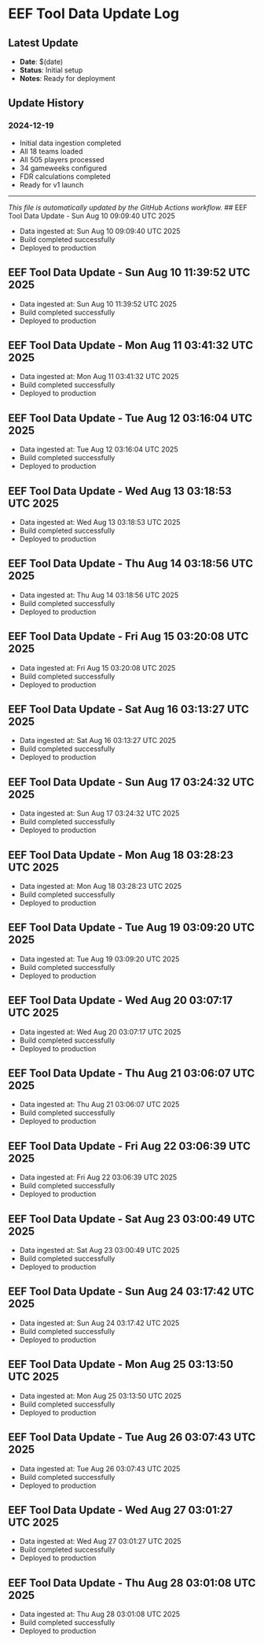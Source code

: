 # EEF Tool Data Update Log

## Latest Update
- **Date**: $(date)
- **Status**: Initial setup
- **Notes**: Ready for deployment

## Update History

### 2024-12-19
- Initial data ingestion completed
- All 18 teams loaded
- All 505 players processed
- 34 gameweeks configured
- FDR calculations completed
- Ready for v1 launch

---

*This file is automatically updated by the GitHub Actions workflow.* ## EEF Tool Data Update - Sun Aug 10 09:09:40 UTC 2025
- Data ingested at: Sun Aug 10 09:09:40 UTC 2025
- Build completed successfully
- Deployed to production

## EEF Tool Data Update - Sun Aug 10 11:39:52 UTC 2025
- Data ingested at: Sun Aug 10 11:39:52 UTC 2025
- Build completed successfully
- Deployed to production

## EEF Tool Data Update - Mon Aug 11 03:41:32 UTC 2025
- Data ingested at: Mon Aug 11 03:41:32 UTC 2025
- Build completed successfully
- Deployed to production

## EEF Tool Data Update - Tue Aug 12 03:16:04 UTC 2025
- Data ingested at: Tue Aug 12 03:16:04 UTC 2025
- Build completed successfully
- Deployed to production

## EEF Tool Data Update - Wed Aug 13 03:18:53 UTC 2025
- Data ingested at: Wed Aug 13 03:18:53 UTC 2025
- Build completed successfully
- Deployed to production

## EEF Tool Data Update - Thu Aug 14 03:18:56 UTC 2025
- Data ingested at: Thu Aug 14 03:18:56 UTC 2025
- Build completed successfully
- Deployed to production

## EEF Tool Data Update - Fri Aug 15 03:20:08 UTC 2025
- Data ingested at: Fri Aug 15 03:20:08 UTC 2025
- Build completed successfully
- Deployed to production

## EEF Tool Data Update - Sat Aug 16 03:13:27 UTC 2025
- Data ingested at: Sat Aug 16 03:13:27 UTC 2025
- Build completed successfully
- Deployed to production

## EEF Tool Data Update - Sun Aug 17 03:24:32 UTC 2025
- Data ingested at: Sun Aug 17 03:24:32 UTC 2025
- Build completed successfully
- Deployed to production

## EEF Tool Data Update - Mon Aug 18 03:28:23 UTC 2025
- Data ingested at: Mon Aug 18 03:28:23 UTC 2025
- Build completed successfully
- Deployed to production

## EEF Tool Data Update - Tue Aug 19 03:09:20 UTC 2025
- Data ingested at: Tue Aug 19 03:09:20 UTC 2025
- Build completed successfully
- Deployed to production

## EEF Tool Data Update - Wed Aug 20 03:07:17 UTC 2025
- Data ingested at: Wed Aug 20 03:07:17 UTC 2025
- Build completed successfully
- Deployed to production

## EEF Tool Data Update - Thu Aug 21 03:06:07 UTC 2025
- Data ingested at: Thu Aug 21 03:06:07 UTC 2025
- Build completed successfully
- Deployed to production

## EEF Tool Data Update - Fri Aug 22 03:06:39 UTC 2025
- Data ingested at: Fri Aug 22 03:06:39 UTC 2025
- Build completed successfully
- Deployed to production

## EEF Tool Data Update - Sat Aug 23 03:00:49 UTC 2025
- Data ingested at: Sat Aug 23 03:00:49 UTC 2025
- Build completed successfully
- Deployed to production

## EEF Tool Data Update - Sun Aug 24 03:17:42 UTC 2025
- Data ingested at: Sun Aug 24 03:17:42 UTC 2025
- Build completed successfully
- Deployed to production

## EEF Tool Data Update - Mon Aug 25 03:13:50 UTC 2025
- Data ingested at: Mon Aug 25 03:13:50 UTC 2025
- Build completed successfully
- Deployed to production

## EEF Tool Data Update - Tue Aug 26 03:07:43 UTC 2025
- Data ingested at: Tue Aug 26 03:07:43 UTC 2025
- Build completed successfully
- Deployed to production

## EEF Tool Data Update - Wed Aug 27 03:01:27 UTC 2025
- Data ingested at: Wed Aug 27 03:01:27 UTC 2025
- Build completed successfully
- Deployed to production

## EEF Tool Data Update - Thu Aug 28 03:01:08 UTC 2025
- Data ingested at: Thu Aug 28 03:01:08 UTC 2025
- Build completed successfully
- Deployed to production

